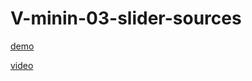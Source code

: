 # V-minin-03-slider-sources
[demo](https://skirnevskyialeksandr.github.io/V-minin-03-slider-sources/)  

[video](https://vladilen.ru/marathon/slider)
